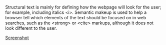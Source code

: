 Structural text is mainly for defining how the webpage will look for the user; for example, including italics \<i>. Semantic makeup is used to help a browser tell which elements of the text should be focused on in web searches, such as the \<strong> or \<cite> markups, although it does not look different to the user.

[Screenshot](./images/assignment-06-screenshot.JPG)
